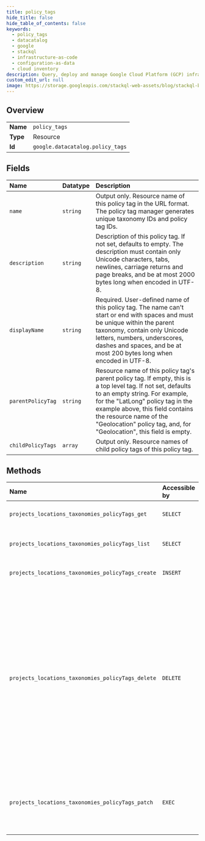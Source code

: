 ```yaml
---
title: policy_tags
hide_title: false
hide_table_of_contents: false
keywords:
  - policy_tags
  - datacatalog
  - google    
  - stackql
  - infrastructure-as-code
  - configuration-as-data
  - cloud inventory
description: Query, deploy and manage Google Cloud Platform (GCP) infrastructure and resources using SQL
custom_edit_url: null
image: https://storage.googleapis.com/stackql-web-assets/blog/stackql-blog-post-featured-image.png
---
```

  
    

## Overview
<table><tbody>
<tr><td><b>Name</b></td><td><code>policy_tags</code></td></tr>
<tr><td><b>Type</b></td><td>Resource</td></tr>
<tr><td><b>Id</b></td><td><code>google.datacatalog.policy_tags</code></td></tr>
</tbody></table>

## Fields
| Name | Datatype | Description |
|:-----|:---------|:------------|
| `name` | `string` | Output only. Resource name of this policy tag in the URL format. The policy tag manager generates unique taxonomy IDs and policy tag IDs. |
| `description` | `string` | Description of this policy tag. If not set, defaults to empty. The description must contain only Unicode characters, tabs, newlines, carriage returns and page breaks, and be at most 2000 bytes long when encoded in UTF-8. |
| `displayName` | `string` | Required. User-defined name of this policy tag. The name can't start or end with spaces and must be unique within the parent taxonomy, contain only Unicode letters, numbers, underscores, dashes and spaces, and be at most 200 bytes long when encoded in UTF-8. |
| `parentPolicyTag` | `string` | Resource name of this policy tag's parent policy tag. If empty, this is a top level tag. If not set, defaults to an empty string. For example, for the "LatLong" policy tag in the example above, this field contains the resource name of the "Geolocation" policy tag, and, for "Geolocation", this field is empty. |
| `childPolicyTags` | `array` | Output only. Resource names of child policy tags of this policy tag. |
## Methods
| Name | Accessible by | Required Params | Description |
|:-----|:--------------|:----------------|:------------|
| `projects_locations_taxonomies_policyTags_get` | `SELECT` | `locationsId, policyTagsId, projectsId, taxonomiesId` | Gets a policy tag. |
| `projects_locations_taxonomies_policyTags_list` | `SELECT` | `locationsId, projectsId, taxonomiesId` | Lists all policy tags in a taxonomy. |
| `projects_locations_taxonomies_policyTags_create` | `INSERT` | `locationsId, projectsId, taxonomiesId` | Creates a policy tag in a taxonomy. |
| `projects_locations_taxonomies_policyTags_delete` | `DELETE` | `locationsId, policyTagsId, projectsId, taxonomiesId` | Deletes a policy tag together with the following: * All of its descendant policy tags, if any * Policies associated with the policy tag and its descendants * References from BigQuery table schema of the policy tag and its descendants |
| `projects_locations_taxonomies_policyTags_patch` | `EXEC` | `locationsId, policyTagsId, projectsId, taxonomiesId` | Updates a policy tag, including its display name, description, and parent policy tag. |
